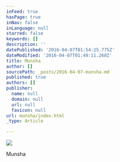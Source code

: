 ```yaml
---
inFeed: true
hasPage: true
inNav: false
inLanguage: null
starred: false
keywords: []
description: ''
datePublished: '2016-04-07T01:54:25.775Z'
dateModified: '2016-04-07T01:49:11.268Z'
title: Munsha
author: []
sourcePath: _posts/2016-04-07-munsha.md
published: true
authors: []
publisher:
  name: null
  domain: null
  url: null
  favicon: null
url: munsha/index.html
_type: Article

---
```

![](https://the-grid-user-content.s3-us-west-2.amazonaws.com/917baed6-dcbf-4878-888f-229f279a36f3.jpg)

Munsha